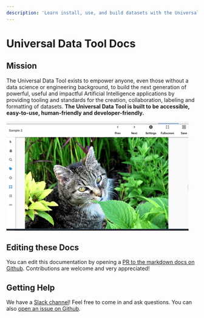 ```yaml
---
description: 'Learn install, use, and build datasets with the Universal Data Tool.'
---
```


# Universal Data Tool Docs

## Mission

The Universal Data Tool exists to empower anyone, even those without a data science or engineering background, to build the next generation of powerful, useful and impactful Artificial Intelligence applications by providing tooling and standards for the creation, collaboration, labeling and formatting of datasets. **The Universal Data Tool is built to be accessible, easy-to-use, human-friendly and developer-friendly.**

![Some of the dataset types available with the UDT](.gitbook/assets/91648687-729a3b80-ea38-11ea-92f2-7ce94ae04da6.gif)

## Editing these Docs

You can edit this documentation by opening a [PR to the markdown docs on Github](https://github.com/UniversalDataTool/docs). Contributions are welcome and very appreciated!

## Getting Help

We have a [Slack channel](https://universaldatatool.slack.com)! Feel free to come in and ask questions. You can also [open an issue on Github](https://github.com/UniversalDataTool/universal-data-tool/issues).

